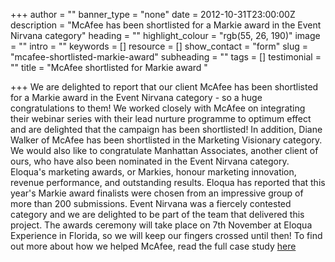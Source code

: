 +++
author = ""
banner_type = "none"
date = 2012-10-31T23:00:00Z
description = "McAfee has been shortlisted for a Markie award in the Event Nirvana category"
heading = ""
highlight_colour = "rgb(55, 26, 190)"
image = ""
intro = ""
keywords = []
resource = []
show_contact = "form"
slug = "mcafee-shortlisted-markie-award"
subheading = ""
tags = []
testimonial = ""
title = "McAfee shortlisted for Markie award "

+++
We are delighted to report that our client McAfee has been shortlisted for a Markie award in the Event Nirvana category - so a huge congratulations to them! We worked closely with McAfee on integrating their webinar series with their lead nurture programme to optimum effect and are delighted that the campaign has been shortlisted! In addition, Diane Walker of McAfee has been shortlisted in the Marketing Visionary category. We would also like to congratulate Manhattan Associates, another client of ours, who have also been nominated in the Event Nirvana category. Eloqua's marketing awards, or Markies, honour marketing innovation, revenue performance, and outstanding results. Eloqua has reported that this year's Markie award finalists were chosen from an impressive group of more than 200 submissions. Event Nirvana was a fiercely contested category and we are delighted to be part of the team that delivered this project. The awards ceremony will take place on 7th November at Eloqua Experience in Florida, so we will keep our fingers crossed until then! To find out more about how we helped McAfee, read the full case study [here](http://marketingoperations.crmtechnologies.com/?p=134)